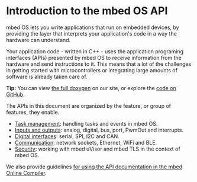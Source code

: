 # Introduction to the mbed OS API 

mbed OS lets you write applications that run on embedded devices, by providing the layer that interprets your application's code in a way the hardware can understand.

Your application code - written in C++ - uses the application programing interfaces (APIs) presented by mbed OS to receive information from the hardware and send instructions to it. This means that a lot of the challenges in getting started with microcontrollers or integrating large amounts of software is already taken care of.

<span class="tips">**Tip:** You can view [the full doxygen](https://docs.mbed.com/docs/mbed-os-api/en/mbed-os-5.2/api/index.html) on our site, or explore the [code on GitHub](https://github.com/ARMmbed/mbed-os/tree/mbed-os-5.2).</span>

The APIs in this document are organized by the feature, or group of features, they enable.

* [Task management](APIs/tasks/rtos.md): handling tasks and events in mbed OS.
* [Inputs and outputs](APIs/io/inputs_outputs.md): analog, digital, bus, port, PwmOut and interrupts.
* [Digital interfaces](APIs/interfaces/interfaces.md): serial, SPI, I2C and CAN.
* [Communication](APIs/communication/communication_index.md): network sockets, Ethernet, WiFi and BLE.
* [Security](APIs/security/security.md): working with mbed uVisor and mbed TLS in the context of mbed OS.

We also provide guidelines [for using the API documentation in the mbed Online Compiler](APIs/API_Documentation.md). 
